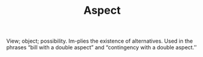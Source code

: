 ---
title: Aspect
letter: A
permalink: "/definitions/bld-aspect.html"
body: View; object; possibility. Im-plies the existence of alternatives. Used in the
  phrases “bill with a double aspect” and “contingency with a double aspect.’’
published_at: '2018-07-07'
source: Black's Law Dictionary 2nd Ed (1910)
layout: post
---